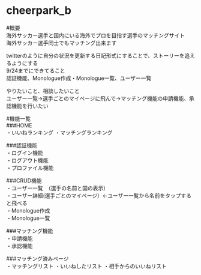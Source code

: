 # cheerpark_b

#概要  
海外サッカー選手と国内にいる海外でプロを目指す選手のマッチングサイト  
海外サッカー選手同士でもマッチング出来ます  

twitterのように自分の状況を更新する日記形式にすることで、ストーリーを追えるようにする  
9/24までにできてること  
認証機能、Monologue作成・Monologue一覧、ユーザー一覧  

やりたいこと、相談したいこと  
ユーザー一覧→選手ごとのマイページに飛んで→マッチング機能の申請機能、承認機能を行いたい  　

#機能一覧  
###HOME   
・いいねランキング
・マッチングランキング

###認証機能  
・ログイン機能  
・ログアウト機能  
・プロファイル機能  

###CRUD機能  
・ユーザー一覧　（選手の名前と国の表示）  
・ユーザー詳細(選手ごとのマイページ）←ユーザー一覧から名前をタップすると飛べる  
・Monologue作成  
・Monologue一覧  

###マッチング機能  
・申請機能  
・承認機能   

###マッチング済みページ  
・マッチングリスト
・いいねしたリスト
・相手からのいいねリスト
